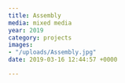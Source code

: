 ```yaml
---
title: Assembly
media: mixed media
year: 2019
category: projects
images:
- "/uploads/Assembly.jpg"
date: 2019-03-16 12:44:57 +0000

---
```

